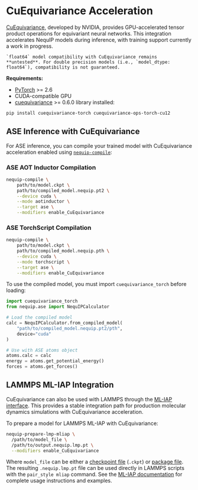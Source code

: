 # CuEquivariance Acceleration

[CuEquivariance](https://github.com/NVIDIA/cuEquivariance), developed by NVIDIA, provides GPU-accelerated tensor product operations for equivariant neural networks.
This integration accelerates NequIP models during inference, with training support currently a work in progress.

```{warning}
`float64` model compatibility with CuEquivariance remains **untested**. For double precision models (i.e., `model_dtype: float64`), compatibility is not guaranteed.
```

**Requirements:**

- [PyTorch](https://pytorch.org/) >= 2.6
- CUDA-compatible GPU
- [cuequivariance](https://github.com/NVIDIA/cuEquivariance) >= 0.6.0 library installed:

```bash
pip install cuequivariance-torch cuequivariance-ops-torch-cu12
```

## ASE Inference with CuEquivariance

For ASE inference, you can compile your trained model with CuEquivariance acceleration enabled using [`nequip-compile`](../getting-started/workflow.md#compilation):

### ASE AOT Inductor Compilation

```bash
nequip-compile \
    path/to/model.ckpt \
    path/to/compiled_model.nequip.pt2 \
    --device cuda \
    --mode aotinductor \
    --target ase \
    --modifiers enable_CuEquivariance
```

### ASE TorchScript Compilation

```bash
nequip-compile \
    path/to/model.ckpt \
    path/to/compiled_model.nequip.pth \
    --device cuda \
    --mode torchscript \
    --target ase \
    --modifiers enable_CuEquivariance
```

To use the compiled model, you must import `cuequivariance_torch` before loading:

```python
import cuequivariance_torch
from nequip.ase import NequIPCalculator

# Load the compiled model
calc = NequIPCalculator.from_compiled_model(
    "path/to/compiled_model.nequip.pt2/pth",
    device="cuda"
)

# Use with ASE atoms object
atoms.calc = calc
energy = atoms.get_potential_energy()
forces = atoms.get_forces()
```

## LAMMPS ML-IAP Integration

CuEquivariance can also be used with LAMMPS through the [ML-IAP interface](../../integrations/lammps/mliap.md).
This provides a stable integration path for production molecular dynamics simulations with CuEquivariance acceleration.

To prepare a model for LAMMPS ML-IAP with CuEquivariance:

```bash
nequip-prepare-lmp-mliap \
  /path/to/model_file \
  /path/to/output.nequip.lmp.pt \
  --modifiers enable_CuEquivariance
```

Where `model_file` can be either a [checkpoint file](../getting-started/files.md#checkpoint-files) (`.ckpt`) or [package file](../getting-started/files.md#package-files).
The resulting `.nequip.lmp.pt` file can be used directly in LAMMPS scripts with the `pair_style mliap` command.
See the [ML-IAP documentation](../../integrations/lammps/mliap.md) for complete usage instructions and examples.